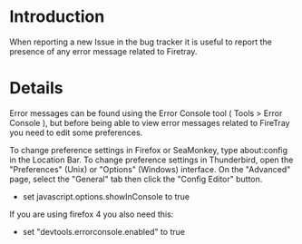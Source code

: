 # Introduction #

When reporting a new Issue in the bug tracker it is useful to report the presence of any error message related to Firetray.

# Details #

Error messages can be found using the Error Console tool ( Tools > Error Console ), but before being able to view error messages related to FireTray you need to edit some preferences.

To change preference settings in Firefox or SeaMonkey, type about:config in the Location Bar. To change preference settings in Thunderbird, open the "Preferences" (Unix) or "Options" (Windows) interface. On the "Advanced" page, select the "General" tab then click the "Config Editor" button.

  * set javascript.options.showInConsole to true

If you are using firefox 4 you also need this:

  * set "devtools.errorconsole.enabled" to true
